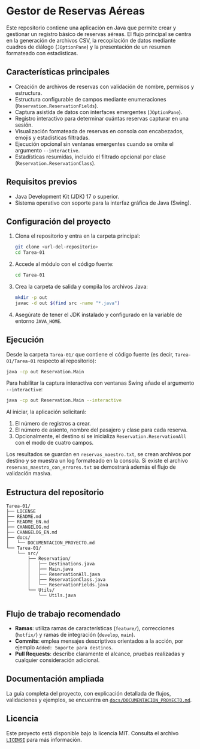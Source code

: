 # Gestor de Reservas Aéreas

Este repositorio contiene una aplicación en Java que permite crear y gestionar un registro básico de reservas aéreas. El flujo principal se centra en la generación de archivos CSV, la recopilación de datos mediante cuadros de diálogo (`JOptionPane`) y la presentación de un resumen formateado con estadísticas.

## Características principales

- Creación de archivos de reservas con validación de nombre, permisos y estructura.
- Estructura configurable de campos mediante enumeraciones (`Reservation.ReservationFields`).
- Captura asistida de datos con interfaces emergentes (`JOptionPane`).
- Registro interactivo para determinar cuántas reservas capturar en una sesión.
- Visualización formateada de reservas en consola con encabezados, emojis y estadísticas filtradas.
- Ejecución opcional sin ventanas emergentes cuando se omite el argumento `--interactive`.
- Estadísticas resumidas, incluido el filtrado opcional por clase (`Reservation.ReservationClass`).

## Requisitos previos

- Java Development Kit (JDK) 17 o superior.
- Sistema operativo con soporte para la interfaz gráfica de Java (Swing).

## Configuración del proyecto

1. Clona el repositorio y entra en la carpeta principal:
   ```bash
   git clone <url-del-repositorio>
   cd Tarea-01
   ```
2. Accede al módulo con el código fuente:
   ```bash
   cd Tarea-01
   ```
3. Crea la carpeta de salida y compila los archivos Java:
   ```bash
   mkdir -p out
   javac -d out $(find src -name "*.java")
   ```
4. Asegúrate de tener el JDK instalado y configurado en la variable de entorno `JAVA_HOME`.

## Ejecución

Desde la carpeta `Tarea-01/` que contiene el código fuente (es decir, `Tarea-01/Tarea-01` respecto al repositorio):

```bash
java -cp out Reservation.Main
```

Para habilitar la captura interactiva con ventanas Swing añade el argumento `--interactive`:

```bash
java -cp out Reservation.Main --interactive
```

Al iniciar, la aplicación solicitará:

1. El número de registros a crear.
2. El número de asiento, nombre del pasajero y clase para cada reserva.
3. Opcionalmente, el destino si se inicializa `Reservation.ReservationAll` con el modo de cuatro campos.

Los resultados se guardan en `reservas_maestro.txt`, se crean archivos por destino y se muestra un log formateado en la consola. Si existe el archivo `reservas_maestro_con_errores.txt` se demostrará además el flujo de validación masiva.

## Estructura del repositorio

```text
Tarea-01/
├── LICENSE
├── README.md
├── README_EN.md
├── CHANGELOG.md
├── CHANGELOG_EN.md
├── docs/
│   └── DOCUMENTACION_PROYECTO.md
└── Tarea-01/
    └── src/
        ├── Reservation/
        │   ├── Destinations.java
        │   ├── Main.java
        │   ├── ReservationAll.java
        │   ├── ReservationClass.java
        │   └── ReservationFields.java
        └── Utils/
            └── Utils.java
```

## Flujo de trabajo recomendado

- **Ramas**: utiliza ramas de características (`feature/`), correcciones (`hotfix/`) y ramas de integración (`develop`, `main`).
- **Commits**: emplea mensajes descriptivos orientados a la acción, por ejemplo `Added: Soporte para destinos`.
- **Pull Requests**: describe claramente el alcance, pruebas realizadas y cualquier consideración adicional.

## Documentación ampliada

La guía completa del proyecto, con explicación detallada de flujos, validaciones y ejemplos, se encuentra en [`docs/DOCUMENTACION_PROYECTO.md`](docs/DOCUMENTACION_PROYECTO.md).

## Licencia

Este proyecto está disponible bajo la licencia MIT. Consulta el archivo [`LICENSE`](LICENSE) para más información.
